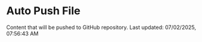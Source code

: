 # Auto Push File

Content that will be pushed to GitHub repository.
Last updated: 07/02/2025, 07:56:43 AM